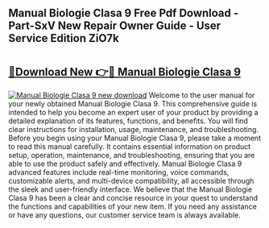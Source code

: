 ## Manual Biologie Clasa 9 Free Pdf Download - Part-SxV New Repair Owner Guide - User Service Edition ZiO7k

# <h2><a href="http://bc10006.oget.top/?id=Manual+Biologie+Clasa+9">🔗Download New 👉🔴 Manual Biologie Clasa 9</a></h2>

[![Manual Biologie Clasa 9 new download](https://i.imgur.com/5g1atiW.png)](http://bc10006.oget.top/?id=Manual+Biologie+Clasa+9)
Welcome to the user manual for your newly obtained Manual Biologie Clasa 9. This comprehensive guide is intended to help you become an expert user of your product by providing a detailed explanation of its features, functions, and benefits. You will find clear instructions for installation, usage, maintenance, and troubleshooting. Before you begin using your Manual Biologie Clasa 9, please take a moment to read this manual carefully. It contains essential information on product setup, operation, maintenance, and troubleshooting, ensuring that you are able to use the product safely and effectively. Manual Biologie Clasa 9 advanced features include real-time monitoring, voice commands, customizable alerts, and multi-device compatibility, all accessible through the sleek and user-friendly interface. We believe that the Manual Biologie Clasa 9 has been a clear and concise resource in your quest to understand the functions and capabilities of your new item. If you need any assistance or have any questions, our customer service team is always available.
